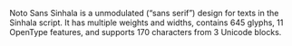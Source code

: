 Noto Sans Sinhala is a unmodulated (“sans serif”) design for texts in the Sinhala script. It has multiple weights and widths, contains 645 glyphs, 11 OpenType features, and supports 170 characters from 3 Unicode blocks.